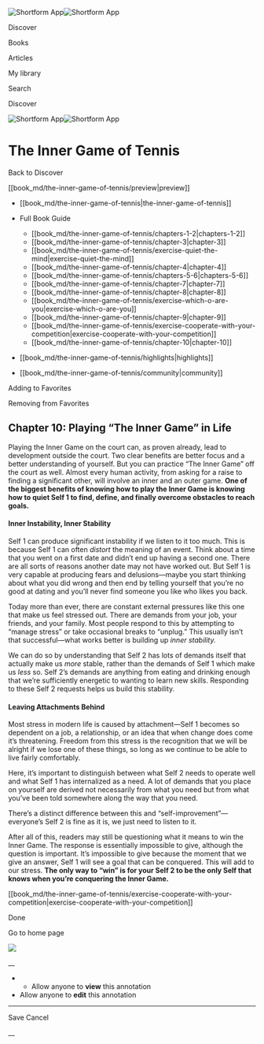 ![Shortform App](/img/logo.36a2399e.svg)![Shortform App](/img/logo-dark.70c1b072.svg)

Discover

Books

Articles

My library

Search

Discover

![Shortform App](/img/logo.36a2399e.svg)![Shortform App](/img/logo-dark.70c1b072.svg)

# The Inner Game of Tennis

Back to Discover

[[book_md/the-inner-game-of-tennis/preview|preview]]

  * [[book_md/the-inner-game-of-tennis|the-inner-game-of-tennis]]
  * Full Book Guide

    * [[book_md/the-inner-game-of-tennis/chapters-1-2|chapters-1-2]]
    * [[book_md/the-inner-game-of-tennis/chapter-3|chapter-3]]
    * [[book_md/the-inner-game-of-tennis/exercise-quiet-the-mind|exercise-quiet-the-mind]]
    * [[book_md/the-inner-game-of-tennis/chapter-4|chapter-4]]
    * [[book_md/the-inner-game-of-tennis/chapters-5-6|chapters-5-6]]
    * [[book_md/the-inner-game-of-tennis/chapter-7|chapter-7]]
    * [[book_md/the-inner-game-of-tennis/chapter-8|chapter-8]]
    * [[book_md/the-inner-game-of-tennis/exercise-which-o-are-you|exercise-which-o-are-you]]
    * [[book_md/the-inner-game-of-tennis/chapter-9|chapter-9]]
    * [[book_md/the-inner-game-of-tennis/exercise-cooperate-with-your-competition|exercise-cooperate-with-your-competition]]
    * [[book_md/the-inner-game-of-tennis/chapter-10|chapter-10]]
  * [[book_md/the-inner-game-of-tennis/highlights|highlights]]
  * [[book_md/the-inner-game-of-tennis/community|community]]



Adding to Favorites 

Removing from Favorites 

## Chapter 10: Playing “The Inner Game” in Life

Playing the Inner Game on the court can, as proven already, lead to development outside the court. Two clear benefits are better focus and a better understanding of yourself. But you can practice “The Inner Game” off the court as well. Almost every human activity, from asking for a raise to finding a significant other, will involve an inner and an outer game. **One of the biggest benefits of knowing how to play the Inner Game is knowing how to quiet Self 1 to find, define, and finally overcome obstacles to reach goals.**

#### Inner Instability, Inner Stability

Self 1 can produce significant instability if we listen to it too much. This is because Self 1 can often _distort_ the meaning of an event. Think about a time that you went on a first date and didn’t end up having a second one. There are all sorts of reasons another date may not have worked out. But Self 1 is very capable at producing fears and delusions—maybe you start thinking about what you did wrong and then end by telling yourself that you’re no good at dating and you’ll never find someone you like who likes you back.

Today more than ever, there are constant external pressures like this one that make us feel stressed out. There are demands from your job, your friends, and your family. Most people respond to this by attempting to “manage stress” or take occasional breaks to “unplug.” This usually isn’t that successful—what works better is building up _inner stability._

We can do so by understanding that Self 2 has lots of demands itself that actually make us _more_ stable, rather than the demands of Self 1 which make us _less_ so. Self 2’s demands are anything from eating and drinking enough that we’re sufficiently energetic to wanting to learn new skills. Responding to these Self 2 requests helps us build this stability.

#### Leaving Attachments Behind

Most stress in modern life is caused by attachment—Self 1 becomes so dependent on a job, a relationship, or an idea that when change does come it’s threatening. Freedom from this stress is the recognition that we will be alright if we lose one of these things, so long as we continue to be able to live fairly comfortably.

Here, it’s important to distinguish between what Self 2 needs to operate well and what Self 1 has internalized as a need. A lot of demands that you place on yourself are derived not necessarily from what you need but from what you’ve been told somewhere along the way that you need.

There’s a distinct difference between this and “self-improvement”—everyone’s Self 2 is fine as it is, we just need to listen to it.

After all of this, readers may still be questioning what it means to win the Inner Game. The response is essentially impossible to give, although the question is important. It’s impossible to give because the moment that we give an answer, Self 1 will see a goal that can be conquered. This will add to our stress. **The only way to “win” is for your Self 2 to be the only Self that knows when you’re conquering the Inner Game.**

[[book_md/the-inner-game-of-tennis/exercise-cooperate-with-your-competition|exercise-cooperate-with-your-competition]]

Done

Go to home page 

![](https://bat.bing.com/action/0?ti=56018282&Ver=2&mid=77d5d272-7b47-4045-8163-9b5d554315e6&sid=1711133063fa11eebdec89a8b8ae3bbc&vid=171147a063fa11eea7440fcfeb230d96&vids=0&msclkid=N&pi=0&lg=en-US&sw=800&sh=600&sc=24&nwd=1&tl=Shortform%20%7C%20Book&p=https%3A%2F%2Fwww.shortform.com%2Fapp%2Fbook%2Fthe-inner-game-of-tennis%2Fchapter-10&r=&lt=380&evt=pageLoad&sv=1&rn=352860)

__

  *   * Allow anyone to **view** this annotation
  * Allow anyone to **edit** this annotation



* * *

Save Cancel

__



